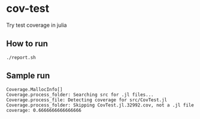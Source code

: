 # cov-test
Try test coverage in julia

## How to run
```
./report.sh
```

## Sample run
```
Coverage.MallocInfo[]
Coverage.process_folder: Searching src for .jl files...
Coverage.process_file: Detecting coverage for src/CovTest.jl
Coverage.process_folder: Skipping CovTest.jl.32992.cov, not a .jl file
coverage: 0.6666666666666666
```
